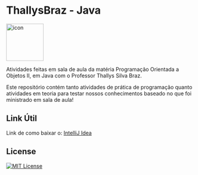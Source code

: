 # ThallysBraz - Java

<div style="display: flex; align-items: flex-start;"><img src="https://techstack-generator.vercel.app/java-icon.svg" alt="icon" align="left" width="100" /></div>

Atividades feitas em sala de aula da matéria Programação Orientada a Objetos II, em Java com o Professor Thallys Silva Braz.

Este repositório contém tanto atividades de prática de programação quanto atividades em teoria para testar nossos conhecimentos baseado no que foi ministrado em sala de aula!

## Link Útil

Link de como baixar o: <a href= "https://www.youtube.com/watch?v=xRBd2l580Ac&t=807s">IntelliJ Idea</a>

## License

[![MIT License](https://img.shields.io/badge/License-MIT-green.svg)](./LICENSE)
